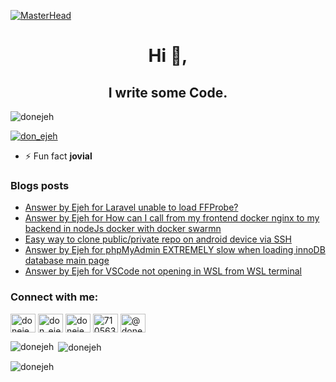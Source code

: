 [![MasterHead](https://raw.githubusercontent.com/PolarBearGG/PolarBearGG/master/web-developer.gif)](https://donejeh.xyz)
<h1 align="center">Hi 👋,</h1>
<h2 align="center"> I write some Code.</h2>
<p align="left"> <img src="https://komarev.com/ghpvc/?username=donejeh&label=Profile%20views&color=0e75b6&style=flat" alt="donejeh" /> </p>

<p align="left"> <a href="https://twitter.com/don_ejeh" target="blank"><img src="https://img.shields.io/twitter/follow/don_ejeh?logo=twitter&style=for-the-badge" alt="don_ejeh" /></a> </p>


- ⚡ Fun fact **jovial**

### Blogs posts
<!-- BLOG-POST-LIST:START -->
- [Answer by Ejeh for Laravel unable to load FFProbe?](https://stackoverflow.com/questions/29916963/laravel-unable-to-load-ffprobe/77202197#77202197)
- [Answer by Ejeh for How can I call from my frontend docker nginx to my backend in nodeJs docker with docker swarmn](https://stackoverflow.com/questions/63437916/how-can-i-call-from-my-frontend-docker-nginx-to-my-backend-in-nodejs-docker-with/77166787#77166787)
- [Easy way to clone public/private repo on android device via SSH](https://dev.to/donejeh/easy-way-to-clone-publicprivate-repo-on-android-device-via-ssh-3mh7)
- [Answer by Ejeh for phpMyAdmin EXTREMELY slow when loading innoDB database main page](https://stackoverflow.com/questions/21325229/phpmyadmin-extremely-slow-when-loading-innodb-database-main-page/76828658#76828658)
- [Answer by Ejeh for VSCode not opening in WSL from WSL terminal](https://stackoverflow.com/questions/75929012/vscode-not-opening-in-wsl-from-wsl-terminal/76514219#76514219)
<!-- BLOG-POST-LIST:END -->

<h3 align="left">Connect with me:</h3>
<p align="left">
<a href="https://dev.to/donejeh" target="blank"><img align="center" src="https://raw.githubusercontent.com/rahuldkjain/github-profile-readme-generator/master/src/images/icons/Social/devto.svg" alt="donejeh" height="30" width="40" /></a>
<a href="https://twitter.com/don_ejeh" target="blank"><img align="center" src="https://raw.githubusercontent.com/rahuldkjain/github-profile-readme-generator/master/src/images/icons/Social/twitter.svg" alt="don_ejeh" height="30" width="40" /></a>
<a href="https://linkedin.com/in/donejeh" target="blank"><img align="center" src="https://raw.githubusercontent.com/rahuldkjain/github-profile-readme-generator/master/src/images/icons/Social/linked-in-alt.svg" alt="donejeh" height="30" width="40" /></a>
<a href="https://stackoverflow.com/users/7105635" target="blank"><img align="center" src="https://raw.githubusercontent.com/rahuldkjain/github-profile-readme-generator/master/src/images/icons/Social/stack-overflow.svg" alt="7105635" height="30" width="40" /></a>
<a href="https://medium.com/@donejeh" target="blank"><img align="center" src="https://raw.githubusercontent.com/rahuldkjain/github-profile-readme-generator/master/src/images/icons/Social/medium.svg" alt="@donejeh" height="30" width="40" /></a>
</p>


<p><img align="left" src="https://github-readme-stats.vercel.app/api/top-langs?username=donejeh&show_icons=true&locale=en&layout=compact" alt="donejeh" /></p>

<p>&nbsp;<img align="center" src="https://github-readme-stats.vercel.app/api?username=donejeh&show_icons=true&locale=en" alt="donejeh" /></p>

<p><img align="center" src="https://github-readme-streak-stats.herokuapp.com/?user=donejeh&" alt="donejeh" /></p>
